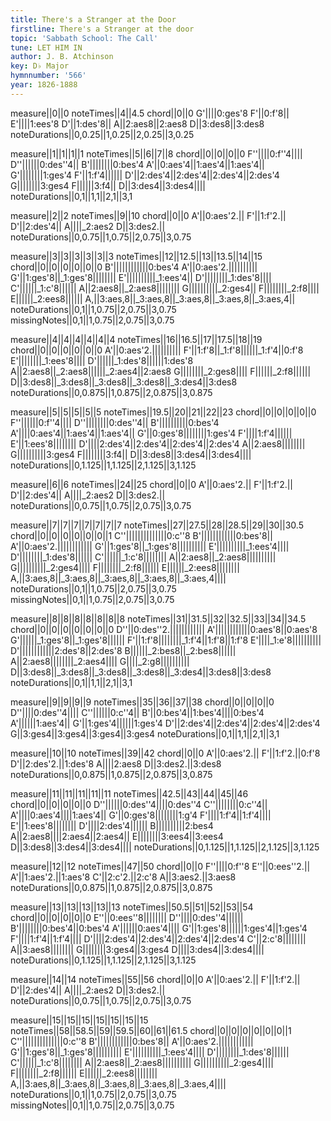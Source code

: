 ```yaml
---
title: There's a Stranger at the Door
firstline: There's a Stranger at the door
topic: 'Sabbath School: The Call'
tune: LET HIM IN
author: J. B. Atchinson
key: D♭ Major
hymnnumber: '566'
year: 1826-1888
---
```

measure||0||0
noteTimes||4||4.5
chord||0||0
G'||||0:ges'8
F'||0:f'8||
E'||||1:ees'8
D'||1:des'8||
A||2:aes8||2:aes8
D||3:des8||3:des8
noteDurations||0,0.25||1,0.25||2,0.25||3,0.25

measure||1||1||1||1
noteTimes||5||6||7||8
chord||0||0||0||0
F''||||0:f''4||||
D''||||||0:des''4||
B'||||||||0:bes'4
A'||0:aes'4||1:aes'4||1:aes'4||
G'||||||||1:ges'4
F'||1:f'4||||||
D'||2:des'4||2:des'4||2:des'4||2:des'4
G||||||||3:ges4
F||||||3:f4||
D||3:des4||3:des4||||
noteDurations||0,1||1,1||2,1||3,1

measure||2||2
noteTimes||9||10
chord||0||0
A'||0:aes'2.||
F'||1:f'2.||
D'||2:des'4||
A||||_2:aes2
D||3:des2.||
noteDurations||0,0.75||1,0.75||2,0.75||3,0.75

measure||3||3||3||3||3||3
noteTimes||12||12.5||13||13.5||14||15
chord||0||0||0||0||0||0
B'||||||||||||0:bes'4
A'||0:aes'2.||||||||||
G'||1:ges'8||_1:ges'8||||||||
E'||||||||||_1:ees'4||
D'||||||||_1:des'8||||
C'||||||_1:c'8||||||
A||2:aes8||_2:aes8||||||||
G||||||||||_2:ges4||
F||||||||_2:f8||||
E||||||_2:ees8||||||
A,||3:aes,8||_3:aes,8||_3:aes,8||_3:aes,8||_3:aes,4||
noteDurations||0,1||1,0.75||2,0.75||3,0.75
missingNotes||0,1||1,0.75||2,0.75||3,0.75

measure||4||4||4||4||4||4
noteTimes||16||16.5||17||17.5||18||19
chord||0||0||0||0||0||0
A'||0:aes'2.||||||||||
F'||1:f'8||_1:f'8||||||_1:f'4||0:f'8
E'||||||||_1:ees'8||||
D'||||||_1:des'8||||||1:des'8
A||2:aes8||_2:aes8||||||_2:aes4||2:aes8
G||||||||_2:ges8||||
F||||||_2:f8||||||
D||3:des8||_3:des8||_3:des8||_3:des8||_3:des4||3:des8
noteDurations||0,0.875||1,0.875||2,0.875||3,0.875

measure||5||5||5||5||5
noteTimes||19.5||20||21||22||23
chord||0||0||0||0||0
F''||||||0:f''4||||
D''||||||||0:des''4||
B'||||||||||0:bes'4
A'||||0:aes'4||1:aes'4||1:aes'4||
G'||0:ges'8||||||||1:ges'4
F'||||1:f'4||||||
E'||1:ees'8||||||||
D'||||2:des'4||2:des'4||2:des'4||2:des'4
A||2:aes8||||||||
G||||||||||3:ges4
F||||||||3:f4||
D||3:des8||3:des4||3:des4||||
noteDurations||0,1.125||1,1.125||2,1.125||3,1.125

measure||6||6
noteTimes||24||25
chord||0||0
A'||0:aes'2.||
F'||1:f'2.||
D'||2:des'4||
A||||_2:aes2
D||3:des2.||
noteDurations||0,0.75||1,0.75||2,0.75||3,0.75

measure||7||7||7||7||7||7||7
noteTimes||27||27.5||28||28.5||29||30||30.5
chord||0||0||0||0||0||0||1
C''||||||||||||||0:c''8
B'||||||||||||0:bes'8||
A'||0:aes'2.||||||||||||
G'||1:ges'8||_1:ges'8||||||||||
E'||||||||||_1:ees'4||||
D'||||||||_1:des'8||||||
C'||||||_1:c'8||||||||
A||2:aes8||_2:aes8||||||||||
G||||||||||_2:ges4||||
F||||||||_2:f8||||||
E||||||_2:ees8||||||||
A,||3:aes,8||_3:aes,8||_3:aes,8||_3:aes,8||_3:aes,4||||
noteDurations||0,1||1,0.75||2,0.75||3,0.75
missingNotes||0,1||1,0.75||2,0.75||3,0.75

measure||8||8||8||8||8||8||8
noteTimes||31||31.5||32||32.5||33||34||34.5
chord||0||0||0||0||0||0||0
D''||0:des''2.||||||||||||
A'||||||||||||0:aes'8||0:aes'8
G'||||||_1:ges'8||_1:ges'8||||||
F'||1:f'8||||||||_1:f'4||1:f'8||1:f'8
E'||||_1:e'8||||||||||
D'||||||||||||2:des'8||2:des'8
B||||||_2:bes8||_2:bes8||||||
A||2:aes8||||||||_2:aes4||||
G||||_2:g8||||||||||
D||3:des8||_3:des8||_3:des8||_3:des8||_3:des4||3:des8||3:des8
noteDurations||0,1||1,1||2,1||3,1

measure||9||9||9||9
noteTimes||35||36||37||38
chord||0||0||0||0
D''||||0:des''4||||
C''||||||0:c''4||
B'||0:bes'4||1:bes'4||||0:bes'4
A'||||||1:aes'4||
G'||1:ges'4||||||1:ges'4
D'||2:des'4||2:des'4||2:des'4||2:des'4
G||3:ges4||3:ges4||3:ges4||3:ges4
noteDurations||0,1||1,1||2,1||3,1

measure||10||10
noteTimes||39||42
chord||0||0
A'||0:aes'2.||
F'||1:f'2.||0:f'8
D'||2:des'2.||1:des'8
A||||2:aes8
D||3:des2.||3:des8
noteDurations||0,0.875||1,0.875||2,0.875||3,0.875

measure||11||11||11||11||11
noteTimes||42.5||43||44||45||46
chord||0||0||0||0||0
D''||||||0:des''4||||0:des''4
C''||||||||0:c''4||
A'||||0:aes'4||||1:aes'4||
G'||0:ges'8||||||||1:g'4
F'||||1:f'4||1:f'4||||
E'||1:ees'8||||||||
D'||||2:des'4||||||
B||||||||||2:bes4
A||2:aes8||||2:aes4||2:aes4||
E||||||||3:ees4||3:ees4
D||3:des8||3:des4||3:des4||||
noteDurations||0,1.125||1,1.125||2,1.125||3,1.125

measure||12||12
noteTimes||47||50
chord||0||0
F''||||0:f''8
E''||0:ees''2.||
A'||1:aes'2.||1:aes'8
C'||2:c'2.||2:c'8
A||3:aes2.||3:aes8
noteDurations||0,0.875||1,0.875||2,0.875||3,0.875

measure||13||13||13||13||13
noteTimes||50.5||51||52||53||54
chord||0||0||0||0||0
E''||0:ees''8||||||||
D''||||0:des''4||||||
B'||||||||0:bes'4||0:bes'4
A'||||||0:aes'4||||
G'||1:ges'8||||||1:ges'4||1:ges'4
F'||||1:f'4||1:f'4||||
D'||||2:des'4||2:des'4||2:des'4||2:des'4
C'||2:c'8||||||||
A||3:aes8||||||||
G||||||||3:ges4||3:ges4
D||||3:des4||3:des4||||
noteDurations||0,1.125||1,1.125||2,1.125||3,1.125

measure||14||14
noteTimes||55||56
chord||0||0
A'||0:aes'2.||
F'||1:f'2.||
D'||2:des'4||
A||||_2:aes2
D||3:des2.||
noteDurations||0,0.75||1,0.75||2,0.75||3,0.75

measure||15||15||15||15||15||15||15
noteTimes||58||58.5||59||59.5||60||61||61.5
chord||0||0||0||0||0||0||1
C''||||||||||||||0:c''8
B'||||||||||||0:bes'8||
A'||0:aes'2.||||||||||||
G'||1:ges'8||_1:ges'8||||||||||
E'||||||||||_1:ees'4||||
D'||||||||_1:des'8||||||
C'||||||_1:c'8||||||||
A||2:aes8||_2:aes8||||||||||
G||||||||||_2:ges4||||
F||||||||_2:f8||||||
E||||||_2:ees8||||||||
A,||3:aes,8||_3:aes,8||_3:aes,8||_3:aes,8||_3:aes,4||||
noteDurations||0,1||1,0.75||2,0.75||3,0.75
missingNotes||0,1||1,0.75||2,0.75||3,0.75

